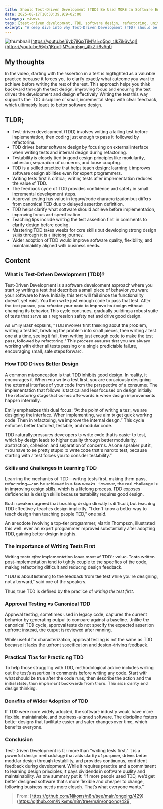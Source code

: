 ```yaml
---
title: Should Test-Driven Development (TDD) Be Used MORE In Software Engineering? (en)
date: 2025-08-17T10:50:39.929+02:00
category: videos
tags: [test-driven development, TDD, software design, refactoring, unit testing, approval testing, software engineering, software quality, programming best practices]
excerpt: "A deep dive into why Test-Driven Development (TDD) should be more widely used: how it works, its design benefits, teaching challenges, importance of writing tests first, and how it improves software quality."
---
```


![thumbnail](https://i.ytimg.com/vi/6yb7jKpxTjM/maxresdefault.jpg)
[https://youtu.be/6yb7jKpxTjM?si=g5pg_4IkZik6vAqI](https://youtu.be/6yb7jKpxTjM?si=g5pg_4IkZik6vAqI)

## My thoughts

In the video, starting with the assertion in a test is highlighted as a valuable practice because it forces you to clarify exactly what outcome you want to achieve before writing the rest of the test. This approach helps you think backward through the test design, improving focus and ensuring the test drives the development and design effectively. Writing the test this way supports the TDD discipline of small, incremental steps with clear feedback, which ultimately leads to better software design.

## TLDR;
- Test-driven development (TDD) involves writing a failing test before implementation, then coding just enough to pass it, followed by refactoring.
- TDD drives better software design by focusing on external interface when writing tests and internal design during refactoring.
- Testability is closely tied to good design principles like modularity, cohesion, separation of concerns, and loose coupling.
- TDD is a skilled practice that helps teach design; learning it improves software design abilities even for expert programmers.
- Writing tests first is critical; writing tests after implementation reduces the value of TDD.
- The feedback cycle of TDD provides confidence and safety in small incremental development steps.
- Approval testing has value in legacy/code characterization but differs from canonical TDD due to delayed assertion definition.
- TDD helps clarify what software should achieve before implementation, improving focus and specification.
- Teaching tips include writing the test assertion first in comments to clarify design before coding.
- Mastering TDD takes weeks for core skills but developing strong design skills through it is a lifelong journey.
- Wider adoption of TDD would improve software quality, flexibility, and maintainability aligned with business needs.



## Content

### What is Test-Driven Development (TDD)?
Test-Driven Development is a software development approach where you start by writing a test that describes a small piece of behavior you want your software to have. Initially, this test will fail since the functionality doesn’t yet exist. You then write just enough code to pass that test. After the test passes, you refactor your code to improve its design without changing its behavior. This cycle continues, gradually building a robust suite of tests that serve as a regression safety net and drive good design.

As Emily Bash explains, “TDD involves first thinking about the problem, writing a test list, breaking the problem into small pieces, then writing a test one at a time, seeing it fail, then writing just enough code to make the test pass, followed by refactoring.” This process ensures that you are always working with either all tests passing or a single predictable failure, encouraging small, safe steps forward.

### How TDD Drives Better Design
A common misconception is that TDD inhibits good design. In reality, it encourages it. When you write a test first, you are consciously designing the external interface of your code from the perspective of a consumer. The implementation that follows is tactical and less focused on design initially. The refactoring stage that comes afterwards is when design improvements happen internally.

Emily emphasizes this dual focus: “At the point of writing a test, we are designing the interface. When implementing, we aim to get quick working code. Then in refactoring, we improve the internal design.” This cycle enforces better factored, testable, and modular code.

TDD naturally pressures developers to write code that is easier to test, which by design leads to higher quality through better modularity, abstraction, cohesion, and separation of concerns. As one speaker put it, “You have to be pretty stupid to write code that's hard to test, because starting with a test forces you to consider testability.”

### Skills and Challenges in Learning TDD
Learning the mechanics of TDD—writing tests first, making them pass, refactoring—can be achieved in a few weeks. However, the real challenge is in improving design skills, which is a lifelong process. TDD exposes deficiencies in design skills because testability requires good design.

Both speakers agreed that teaching design directly is difficult, but teaching TDD effectively teaches design implicitly. “I don't know a better way to teach design than teaching people TDD,” one said.

An anecdote involving a top-tier programmer, Martin Thompson, illustrated this well: even an expert programmer improved substantially after adopting TDD, gaining better design insights.

### The Importance of Writing Tests First
Writing tests *after* implementation loses most of TDD's value. Tests written post-implementation tend to tightly couple to the specifics of the code, making refactoring difficult and reducing design feedback.

“TDD is about listening to the feedback from the test while you're designing, not afterward,” said one of the speakers.

Thus, true TDD is defined by the practice of *writing the test first.*

### Approval Testing vs Canonical TDD
Approval testing, sometimes used in legacy code, captures the current behavior by generating output to compare against a baseline. Unlike the canonical TDD cycle, approval tests do not specify the expected assertion upfront; instead, the output is reviewed after running.

While useful for characterization, approval testing is not the same as TDD because it lacks the upfront specification and design-driving feedback.

### Practical Tips for Practicing TDD
To help those struggling with TDD, methodological advice includes writing out the test’s assertion in comments before writing any code. Start with what should be true after the code runs, then describe the action and the initial state, then implement backwards from there. This aids clarity and design thinking.

### Benefits of Wider Adoption of TDD
If TDD were more widely adopted, the software industry would have more flexible, maintainable, and business-aligned software. The discipline fosters better designs that facilitate easier and safer changes over time, which benefits everyone.

### Conclusion
Test-Driven Development is far more than "writing tests first." It is a powerful design methodology that aids clarity of purpose, drives better modular design through testability, and provides continuous, confident feedback during development. While it requires practice and a commitment to learning design principles, it pays dividends in software quality and maintainability. As one summary put it: “If more people used TDD, we’d get better designed software that's more flexible and cheaper to change, following business needs more closely. That’s what everyone wants.”




> From: [https://github.com/Nikoms/n8n/tree/main/ongoing/429](https://github.com/Nikoms/n8n/tree/main/ongoing/429)
